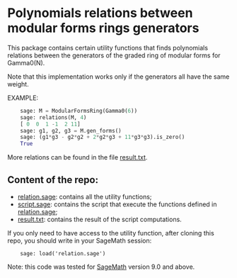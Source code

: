 # Polynomials relations between modular forms rings generators

This package contains certain utility functions that finds polynomials relations between
the generators of the graded ring of modular forms for Gamma0(N).

Note that this implementation works only if the generators all have the same weight.

EXAMPLE:

```python
    sage: M = ModularFormsRing(Gamma0(6))
    sage: relations(M, 4)
    [ 0  0  1 -1  2 11]
    sage: g1, g2, g3 = M.gen_forms()
    sage: (g1*g3 - g2*g2 + 2*g2*g3 + 11*g3*g3).is_zero()
    True
```

More relations can be found in the file [result.txt](https://github.com/DavidAyotte/modforms_poly_rel/blob/main/result.txt).

## Content of the repo:

* [relation.sage](https://github.com/DavidAyotte/modforms_poly_rel/blob/main/relations.sage): contains all the utility functions;
* [script.sage](https://github.com/DavidAyotte/modforms_poly_rel/blob/main/script.sage): contains the script that execute the functions defined in [relation.sage](https://github.com/DavidAyotte/modforms_poly_rel/blob/main/relations.sage);
* [result.txt](https://github.com/DavidAyotte/modforms_poly_rel/blob/main/result.txt): contains the result of the script computations.

If you only need to have access to the utility function, after cloning this repo, you should write in your SageMath session:

```sage
    sage: load('relation.sage')
```

Note: this code was tested for [SageMath](https://www.sagemath.org/) version 9.0 and above.